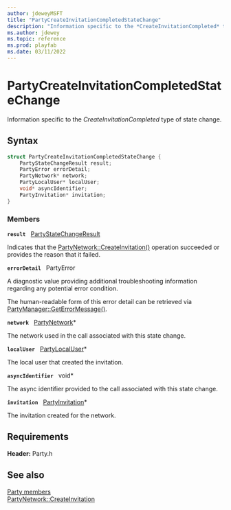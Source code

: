 ```yaml
---
author: jdeweyMSFT
title: "PartyCreateInvitationCompletedStateChange"
description: "Information specific to the *CreateInvitationCompleted* type of state change."
ms.author: jdewey
ms.topic: reference
ms.prod: playfab
ms.date: 03/11/2022
---
```


# PartyCreateInvitationCompletedStateChange  

Information specific to the *CreateInvitationCompleted* type of state change.  

## Syntax  
  
```cpp
struct PartyCreateInvitationCompletedStateChange {  
    PartyStateChangeResult result;  
    PartyError errorDetail;  
    PartyNetwork* network;  
    PartyLocalUser* localUser;  
    void* asyncIdentifier;  
    PartyInvitation* invitation;  
}  
```
  
### Members  
  
**`result`** &nbsp; [PartyStateChangeResult](../enums/partystatechangeresult.md)  
  
Indicates that the [PartyNetwork::CreateInvitation()](../classes/PartyNetwork/methods/partynetwork_createinvitation.md) operation succeeded or provides the reason that it failed.
  
**`errorDetail`** &nbsp; PartyError  
  
A diagnostic value providing additional troubleshooting information regarding any potential error condition.
  
The human-readable form of this error detail can be retrieved via [PartyManager::GetErrorMessage()](../classes/PartyManager/methods/partymanager_geterrormessage.md).
  
**`network`** &nbsp; [PartyNetwork](../classes/PartyNetwork/partynetwork.md)*  
  
The network used in the call associated with this state change.
  
**`localUser`** &nbsp; [PartyLocalUser](../classes/PartyLocalUser/partylocaluser.md)*  
  
The local user that created the invitation.
  
**`asyncIdentifier`** &nbsp; void*  
  
The async identifier provided to the call associated with this state change.
  
**`invitation`** &nbsp; [PartyInvitation](../classes/PartyInvitation/partyinvitation.md)*  
  
The invitation created for the network.
  
  
## Requirements  
  
**Header:** Party.h
  
## See also  
[Party members](../party_members.md)  
[PartyNetwork::CreateInvitation](../classes/PartyNetwork/methods/partynetwork_createinvitation.md)
  
  

